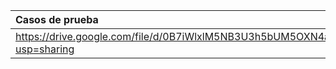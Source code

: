 | **Casos de prueba** |
|:--------------------|
|https://drive.google.com/file/d/0B7iWlxlM5NB3U3h5bUM5OXN4aFU/edit?usp=sharing|